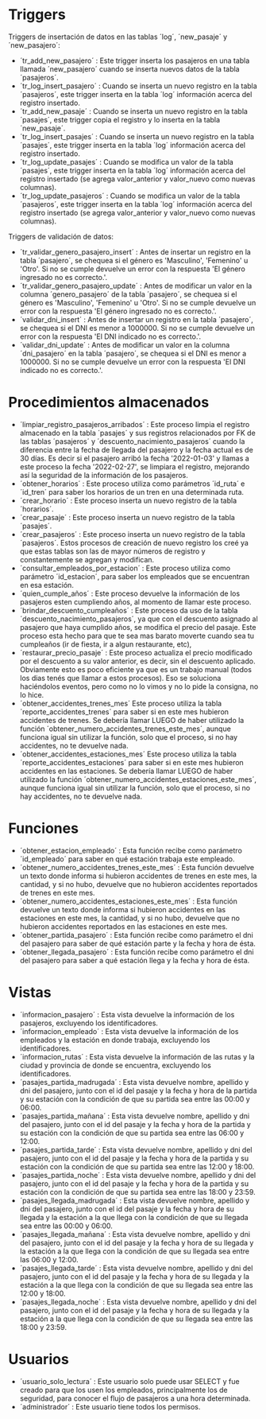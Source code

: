 # Triggers

Triggers de insertación de datos en las tablas ´log´, ´new_pasaje´ y ´new_pasajero´:

- ´tr_add_new_pasajero´ : Este trigger inserta los pasajeros en una tabla llamada ´new_pasajero´ cuando se inserta nuevos datos de la tabla ´pasajeros´.
- ´tr_log_insert_pasajero´ : Cuando se inserta un nuevo registro en la tabla ´pasajeros´, este trigger inserta en la tabla ´log´ información acerca del registro insertado.
- ´tr_add_new_pasaje´ : Cuando se inserta un nuevo registro en la tabla ´pasajes´, este trigger copia el registro y lo inserta en la tabla ´new_pasaje´.
- ´tr_log_insert_pasajes´ : Cuando se inserta un nuevo registro en la tabla ´pasajes´, este trigger inserta en la tabla ´log´ información acerca del registro insertado.
- ´tr_log_update_pasajes´ : Cuando se modifica un valor de la tabla ´pasajes´, este trigger inserta en la tabla ´log´ información acerca del registro insertado (se agrega valor_anterior y valor_nuevo como nuevas columnas).
- ´tr_log_update_pasajeros´ : Cuando se modifica un valor de la tabla ´pasajeros´, este trigger inserta en la tabla ´log´ información acerca del registro insertado (se agrega valor_anterior y valor_nuevo como nuevas columnas).

Triggers de validación de datos:

- ´tr_validar_genero_pasajero_insert´ : Antes de insertar un registro en la tabla ´pasajero´, se chequea si el género es 'Masculino', 'Femenino' u 'Otro'. Si no se cumple devuelve un error con la respuesta 'El género ingresado no es correcto.'.
- ´tr_validar_genero_pasajero_update´ : Antes de modificar un valor en la columna ´genero_pasajero´ de la tabla ´pasajero´, se chequea si el género es 'Masculino', 'Femenino' u 'Otro'. Si no se cumple devuelve un error con la respuesta 'El género ingresado no es correcto.'.
- ´validar_dni_insert´ : Antes de insertar un registro en la tabla ´pasajero´, se chequea si el DNI es menor a 1000000. Si no se cumple devuelve un error con la respuesta 'El DNI indicado no es correcto.'.
- ´validar_dni_update´ : Antes de modificar un valor en la columna ´dni_pasajero´ en la tabla ´pasajero´, se chequea si el DNI es menor a 1000000. Si no se cumple devuelve un error con la respuesta 'El DNI indicado no es correcto.'.


# Procedimientos almacenados

- ´limpiar_registro_pasajeros_arribados´ : Este proceso limpia el registro almacenado en la tabla ´pasajes´ y sus registros relacionados por FK de las tablas ´pasajeros´ y ´descuento_nacimiento_pasajeros´ cuando la diferencia entre la fecha de llegada del pasajero y la fecha actual es de 30 días. Es decir si el pasajero arribó la fecha '2022-01-03' y llamas a este proceso la fecha '2022-02-27', se limpiara el registro, mejorando así la seguridad de la información de los pasajeros.
- ´obtener_horarios´ : Este proceso utiliza como parámetros ´id_ruta´ e ´id_tren´ para saber los horarios de un tren en una determinada ruta.
- ´crear_horario´ : Este proceso inserta un nuevo registro de la tabla ´horarios´.
- ´crear_pasaje´ : Este proceso inserta un nuevo registro de la tabla ´pasajes´.
- ´crear_pasajeros´ : Este proceso inserta un nuevo registro de la tabla ´pasajeros´. Estos procesos de creación de nuevo registro los creé ya que estas tablas son las de mayor números de registro y constantemente se agregan y modifican.
- ´consultar_empleados_por_estacion´ : Este proceso utiliza como parámetro ´id_estacion´, para saber los empleados que se encuentran en esa estación.
- ´quien_cumple_años´ : Este proceso devuelve la información de los pasajeros esten cumpliendo años, al momento de llamar este proceso.
- ´brindar_descuento_cumpleaños´ : Este proceso da uso de la tabla ´descuento_nacimiento_pasajeros´, ya que con el descuento asignado al pasajero que haya cumplido años, se modifica el precio del pasaje. Este proceso esta hecho para que te sea mas barato moverte cuando sea tu cumpleaños (ir de fiesta, ir a algun restaurante, etc),
- ´restaurar_precio_pasaje´ : Este proceso actualiza el precio modificado por el descuento a su valor anterior, es decir, sin el descuento aplicado. Obviamente esto es poco eficiente ya que es un trabajo manual (todos los dias tenés que llamar a estos procesos). Eso se soluciona haciéndolos eventos, pero como no lo vimos y no lo pide la consigna, no lo hice.
- ´obtener_accidentes_trenes_mes´ Este proceso utiliza la tabla ´reporte_accidentes_trenes´ para saber si en este mes hubieron accidentes de trenes. Se debería llamar LUEGO de haber utilizado la función ´obtener_numero_accidentes_trenes_este_mes´, aunque funciona igual sin utilizar la función, solo que el proceso, si no hay accidentes, no te devuelve nada.
- ´obtener_accidentes_estaciones_mes´ Este proceso utiliza la tabla ´reporte_accidentes_estaciones´ para saber si en este mes hubieron accidentes en las estaciones. Se debería llamar LUEGO de haber utilizado la función ´obtener_numero_accidentes_estaciones_este_mes´, aunque funciona igual sin utilizar la función, solo que el proceso, si no hay accidentes, no te devuelve nada.

# Funciones

- ´obtener_estacion_empleado´ : Esta función recibe como parámetro ´id_empleado´ para saber en qué estación trabaja este empleado.
- ´obtener_numero_accidentes_trenes_este_mes´ : Esta función devuelve un texto donde informa si hubieron accidentes de trenes en este mes, la cantidad, y si no hubo, devuelve que no hubieron accidentes reportados de trenes en este mes.
- ´obtener_numero_accidentes_estaciones_este_mes´ : Esta función devuelve un texto donde informa si hubieron accidentes en las estaciones en este mes, la cantidad, y si no hubo, devuelve que no hubieron accidentes reportados en las estaciones en este mes.
- ´obtener_partida_pasajero´ : Esta función recibe como parámetro el dni del pasajero para saber de qué estación parte y la fecha y hora de ésta.
- ´obtener_llegada_pasajero´ : Esta función recibe como parámetro el dni del pasajero para saber a qué estación llega y la fecha y hora de ésta.

# Vistas

- ´informacion_pasajero´ : Esta vista devuelve la información de los pasajeros, excluyendo los identificadores.
- ´informacion_empleado´ : Esta vista devuelve la información de los empleados y la estación en donde trabaja, excluyendo los identificadores.
- ´informacion_rutas´ : Esta vista devuelve la información de las rutas y la ciudad y provincia de donde se encuentra, excluyendo los identificadores.
- ´pasajes_partida_madrugada´ : Esta vista devuelve nombre, apellido y dni del pasajero, junto con el id del pasaje y la fecha y hora de la partida y su estación con la condición de que su partida sea entre las 00:00 y 06:00.
- ´pasajes_partida_mañana´ : Esta vista devuelve nombre, apellido y dni del pasajero, junto con el id del pasaje y la fecha y hora de la partida y su estación con la condición de que su partida sea entre las 06:00 y 12:00.
- ´pasajes_partida_tarde´ : Esta vista devuelve nombre, apellido y dni del pasajero, junto con el id del pasaje y la fecha y hora de la partida y su estación con la condición de que su partida sea entre las 12:00 y 18:00.
- ´pasajes_partida_noche´ : Esta vista devuelve nombre, apellido y dni del pasajero, junto con el id del pasaje y la fecha y hora de la partida y su estación con la condición de que su partida sea entre las 18:00 y 23:59.
- ´pasajes_llegada_madrugada´ : Esta vista devuelve nombre, apellido y dni del pasajero, junto con el id del pasaje y la fecha y hora de su llegada y la estación a la que llega con la condición de que su llegada sea entre las 00:00 y 06:00.
- ´pasajes_llegada_mañana´ : Esta vista devuelve nombre, apellido y dni del pasajero, junto con el id del pasaje y la fecha y hora de su llegada y la estación a la que llega con la condición de que su llegada sea entre las 06:00 y 12:00.
- ´pasajes_llegada_tarde´ : Esta vista devuelve nombre, apellido y dni del pasajero, junto con el id del pasaje y la fecha y hora de su llegada y la estación a la que llega con la condición de que su llegada sea entre las 12:00 y 18:00.
- ´pasajes_llegada_noche´ : Esta vista devuelve nombre, apellido y dni del pasajero, junto con el id del pasaje y la fecha y hora de su llegada y la estación a la que llega con la condición de que su llegada sea entre las 18:00 y 23:59.

# Usuarios

- ´usuario_solo_lectura´ : Este usuario solo puede usar SELECT y fue creado para que los usen los empleados, principalmente los de seguridad, para conocer el flujo de pasajeros a una hora determinada.
- ´administrador´ : Este usuario tiene todos los permisos.



